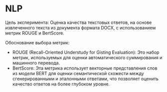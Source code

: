 # NLP


Цель эксперимента: Оценка качества текстовых ответов, на основе извлеченного текста из документа формата DOCX, с использованием метрик ROUGE и BertScore.

Обоснование выбора метрик:
- ROUGE (Recall-Oriented Understudy for Gisting Evaluation): Это набор метрик, используемых для оценки автоматического суммирования и машинного перевода.
- BertScore: Эта метрика использует векторные представления слов из модели BERT для оценки семантической схожести между сгенерированными и эталонными ответами, что позволяет оценить качество ответов на более глубоком уровне.
